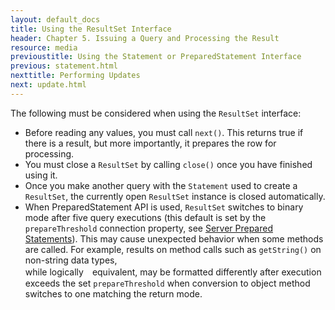 ```yaml
---
layout: default_docs
title: Using the ResultSet Interface
header: Chapter 5. Issuing a Query and Processing the Result
resource: media
previoustitle: Using the Statement or PreparedStatement Interface
previous: statement.html
nexttitle: Performing Updates
next: update.html
---
```


The following must be considered when using the `ResultSet` interface:

* Before reading any values, you must call `next()`. This returns true if there
	is a result, but more importantly, it prepares the row for processing.
* You must close a `ResultSet` by calling `close()` once you have finished using
	it.
* Once you make another query with the `Statement` used to create a `ResultSet`,
	the currently open `ResultSet` instance is closed automatically.
* When PreparedStatement API is used, `ResultSet` switches to binary mode after 
	five query executions (this default is set by the `prepareThreshold` 
	connection property, see [Server Prepared Statements](server-prepare.md)). 
	This may cause unexpected behavior when some methods are called. For example, 
	results on method calls such as `getString()` on non-string data types, 	
	while logically　equivalent, may be formatted differently after execution exceeds 
	the set `prepareThreshold` when conversion to object method switches to one 
	matching the return mode. 